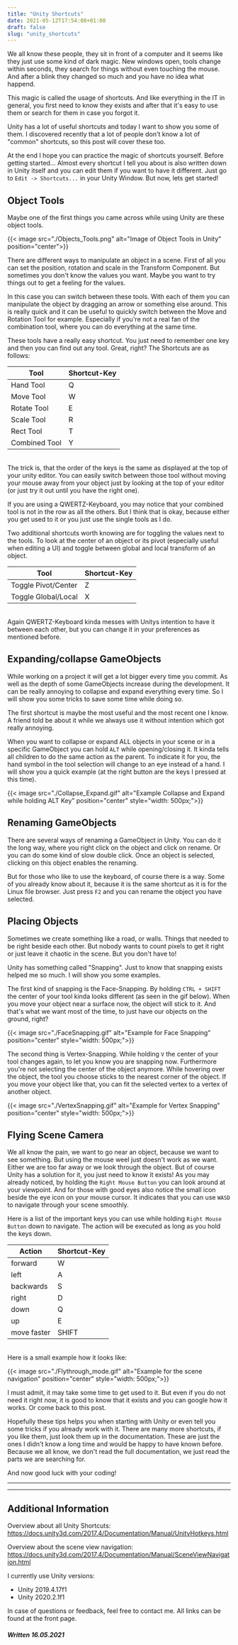 ```yaml
---
title: "Unity Shortcuts"
date: 2021-05-12T17:54:08+01:00
draft: false
slug: "unity_shortcuts"
---
```


We all know these people, they sit in front of a computer and it seems like they just use some kind of dark magic. New windows open, tools change within seconds, they search for things without even touching the mouse. And after a blink they changed so much and you have no idea what happend. 

This magic is called the usage of shortcuts. And like everything in the IT in general, you first need to know they exists and after that it's easy to use them or search for them in case you forgot it. 

Unity has a lot of useful shortcuts and today I want to show you some of them. I discovered recently that a lot of people don't know a lot of "common" shortcuts, so this post will cover these too. 

At the end I hope you can practice the magic of shortcuts yourself. Before getting started... Almost every shortcut I tell you about is also written down in Unity itself and you can edit them if you want to have it different. 
Just go to `Edit -> Shortcuts...` in your Unity Window. But now, lets get started!


## Object Tools
Maybe one of the first things you came across while using Unity are these object tools.

{{< image src="./Objects_Tools.png" alt="Image of Object Tools in Unity" position="center">}}



There are different ways to manipulate an object in a scene. First of all you can set the position, rotation and scale in the Transform Component. But sometimes you don't know the values you want. Maybe you want to try things out to get a feeling for the values. 

In this case you can switch between these tools. With each of them you can manipulate the object by dragging an arrow or something else around. This is really quick and it can be useful to quickly switch between the Move and Rotation Tool for example. Especially if you're not a real fan of the combination tool, where you can do everything at the same time.

These tools have a really easy shortcut. You just need to remember one key and then you can find out any tool. Great, right? 
The Shortcuts are as follows:

| Tool          | Shortcut-Key  |
| ----          | ----          | 
| Hand Tool     | Q             |
| Move Tool     | W             |
| Rotate Tool   | E             |
| Scale Tool    | R             |    
| Rect Tool     | T             |     
| Combined Tool | Y             |

\
The trick is, that the order of the keys is the same as displayed at the top of your unity editor. 
You can easily switch between those tool without moving your mouse away from your object just by looking at the top of your editor (or just try it out until you have the right one). 

If you are using a QWERTZ-Keyboard, you may notice that your combined tool is not in the row as all the others. But I think that is okay, because either you get used to it or you just use the single tools as I do. 

Two additional shortcuts worth knowing are for toggling the values next to the tools. To look at the center of an object or its pivot (especially useful when editing a UI) and toggle between global and local transform of an object. 

| Tool                  | Shortcut-Key  |
| ----                  | ----          | 
| Toggle Pivot/Center   |  Z            | 
| Toggle Global/Local   |  X            |

\
Again QWERTZ-Keyboard kinda messes with Unitys intention to have it between each other, but you can change it in your preferences as mentioned before.


## Expanding/collapse GameObjects

While working on a project it will get a lot bigger every time you commit. As well as the depth of some GameObjects increase during the development. It can be really annoying to collapse and expand everything every time. So I will show you some tricks to save some time while doing so.

The first shortcut is maybe the most useful and the most recent one I know. A friend told be about it while we always use it without intention which got really annoying. 

When you want to collapse or expand ALL objects in your scene or in a specific GameObject you can hold `ALT` while opening/closing it. It kinda tells all children to do the same action as the parent. To indicate it for you, the hand symbol in the tool selection will change to an eye instead of a hand. I will show you a quick example (at the right button are the keys I pressed at this time).

{{< image src="./Collapse_Expand.gif" alt="Example Collapse and Expand while holding ALT Key" position="center" style="width: 500px;">}}

## Renaming GameObjects

There are several ways of renaming a GameObject in Unity. You can do it the long way, where you right click on the object and click on rename. Or you can do some kind of slow double click. Once an object is selected, clicking on this object enables the renaming. 

But for those who like to use the keyboard, of course there is a way. Some of you already know about it, because it is the same shortcut as it is for the Linux file browser. Just press ` F2 ` and you can rename the object you have selected. 

## Placing Objects

Sometimes we create something like a road, or walls. Things that needed to be right beside each other. But nobody wants to count pixels to get it right or just leave it chaotic in the scene. But you don't have to!

Unity has something called "Snapping". Just to know that snapping exists helped me so much. I will show you some examples.

The first kind of snapping is the Face-Snapping. By holding `CTRL + SHIFT` the center of your tool kinda looks different (as seen in the gif below). When you move your object near a surface now, the object will stick to it. And that's what we want most of the time, to just have our objects on the ground, right?

{{< image src="./FaceSnapping.gif" alt="Example for Face Snapping" position="center" style="width: 500px;">}}

The second thing is Vertex-Snapping. While holding `V` the center of your tool changes again, to let you know you are snapping now. Furthermore you're not selecting the center of the object anymore. While hovering over the object, the tool you choose sticks to the nearest corner of the object. If you move your object like that, you can fit the selected vertex to a vertex of another object. 

{{< image src="./VertexSnapping.gif" alt="Example for Vertex Snapping" position="center" style="width: 500px;">}}

## Flying Scene Camera

We all know the pain, we want to go near an object, because we want to see something. But using the mouse weel just doesn't work as we want. Either we are too far away or we look through the object. But of course Unity has a solution for it, you just need to know it exists!
As you may already noticed, by holding the `Right Mouse Button` you can look around at your viewpoint. And for those with good eyes also notice the small icon beside the eye icon on your mouse cursor. It indicates that you can use `WASD` to navigate through your scene smoothly. 

Here is a list of the important keys you can use while holding `Right Mouse Button` down to navigate. The action will be executed as long as you hold the keys down. 

| Action        | Shortcut-Key  |
| ----          | ----          | 
| forward       | W             |
| left          | A             |
| backwards     | S             |
| right         | D             |
| down          | Q             |
| up            | E             |
| move faster   | SHIFT         |

\
Here is a small example how it looks like:

{{< image src="./Flythrough_mode.gif" alt="Example for the scene navigation" position="center" style="width: 500px;">}}

I must admit, it may take some time to get used to it. But even if you do not need it right now, it is good to know that it exists and you can google how it works. Or come back to this post. 

Hopefully these tips helps you when starting with Unity or even tell you some tricks if you already work with it. There are many more shortcuts, if you like them, just look them up in the documentation. These are just the ones I didn't know a long time and would be happy to have known before. Because we all know, we don't read the full documentation, we just read the parts we are searching for. 

And now good luck with your coding!

---
---
## Additional Information
Overview about all Unity Shortcuts: \
https://docs.unity3d.com/2017.4/Documentation/Manual/UnityHotkeys.html

Overview about the scene view navigation: \
https://docs.unity3d.com/2017.4/Documentation/Manual/SceneViewNavigation.html

I currently use Unity versions:

- Unity 2019.4.17f1
- Unity 2020.2.1f1

In case of questions or feedback, feel free to contact me. All links can be found at the front page.

##### **Written 16.05.2021**
